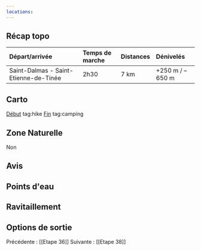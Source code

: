 ```yaml
---
locations: 
---
```

## Récap topo

| Départ/arrivée                        | Temps de marche | Distances | Dénivelés       |
| :------------------------------------ | :-------------- | :-------- | :-------------- |
| Saint-Dalmas - Saint-Etienne-de-Tinée | 2h30            | 7 km      | +250 m / –650 m |
## Carto  
[Début](geo:44.284292,6.865926) tag:hike
[Fin](geo:44.256905,6.922135) tag:camping 
## Zone Naturelle
Non
## Avis

## Points d'eau

## Ravitaillement

## Options de sortie

Précédente : [[Etape 36]]
Suivante : [[Etape 38]]